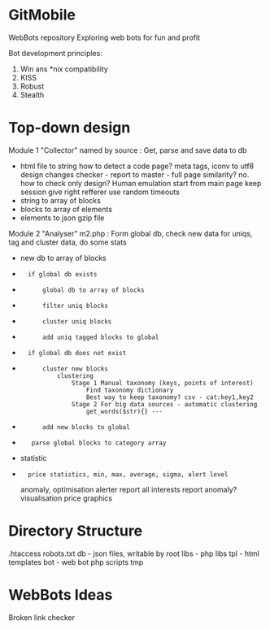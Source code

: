 GitMobile
=========

WebBots repository
Exploring web bots for fun and profit

Bot development principles:
1. Win ans *nix compatibility
2. KISS
3. Robust
4. Stealth

Top-down design
===============
Module 1 "Collector" named by source : Get, parse and save data to db
+	html file to string
		how to detect a code page? meta tags, iconv to utf8
		design changes checker - report to master - full page similarity? no. how to check only design?
		Human emulation
			start from main page
			keep session
			give right refferer
			use random timeouts
+	string to array of blocks
+	blocks to array of elements
+	elements to json gzip file

Module 2 "Analyser" m2.php : Form global db, check new data for uniqs, tag and cluster data, do some stats
+	new db to array of blocks
+       if global db exists
+           global db to array of blocks
+           filter uniq blocks
+           cluster uniq blocks
+           add uniq tagged blocks to global
+       if global db does not exist
+           cluster new blocks
                clustering
                    Stage 1 Manual taxonomy (keys, points of interest)
                    	Find taxonomy dictionary
                    	Best way to keep taxonomy? csv - cat:key1,key2
                    Stage 2 For big data sources - automatic clustering
                    	get_words($str){} ---
+           add new blocks to global
+        parse global blocks to category array
+	statistic
+		price statistics, min, max, average, sigma, alert level
	anomaly, optimisation
	alerter
		report all interests
		report anomaly?
	visualisation
		price graphics

Directory Structure
===================
.htaccess
robots.txt
db - json files, writable by root
libs - php libs
tpl - html templates
bot - web bot php scripts
tmp

WebBots Ideas
=============

Broken link checker